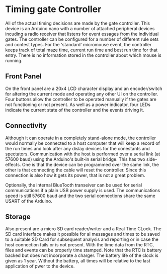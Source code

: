 # Timing gate Controller

All of the actual timing decisions are made by the gate controller. This device is an Arduino nano with a number of attached peripheral devices incuding a radio receiver that listens for event essages from the individual gates. The controller can be configured for a number of different rule sets and contest types. For the 'standard' micromouse event, the controller keeps track of total maze time, current run time and best run time for that entry. There is no information stored in the controller about which mouse is running.

## Front Panel

On the front panel are a 20x4 LCD character display and an encoder/switch for altering the current mode and operating any other UI on the controller. Four buttons allow the controller to be operated manually if the gates are not functioning or not present. As well as a power indicator, four LEDs indicate the current state of the controller and the events driving it.

## Connectivity

Although it can operate in a completely stand-alone mode, the controller would normally be connected to a host computer that will keep a record of the run times and look after any dislay devices for the conestants and spectators. Communication with the host is performed over a serial link (at 57600 baud) using the Arduino's built-in serial bridge. This has two side-effects. One is that the device can be programmed over the same link, the other is that connecting the cable will reset the controller. Since this connection is also how it gets its power, that is not a great problem.

Optionally, the internal BlueTooth transeiver can be used for serial communications if a plain USB power supply is used. The communications speed is still 57600 baud and the two serial connections share the same USART of the Arduino.

## Storage

Also present are a micro SD card reader/writer and a Real Time CLock. The SD card interface makes it possible for al messages and times to be saved to a suitable SD Card for subsequent analysis and reporting or in case the host connection fails or is not present. With the time data from the RTC, files and events can be properly time stamped. Note that the RTC is battery backed but does not incorporate a charger. The battery life of the clock is given as 1 year. Without the battery, all times will be relative to the last application of pwer to the device.

